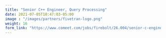 ```yaml
---
title: "Senior C++ Engineer, Query Processing"
date: 2021-07-05T10:47:03-05:00
image : "/images/partners/fivetran-logo.png"
weight: 16
form_link: "https://www.comeet.com/jobs/firebolt/26.004/senior-c-engineer-query-processing/DB.F1F"
---
```


